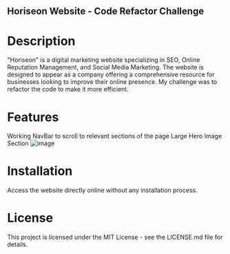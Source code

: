 ## Horiseon Website - Code Refactor Challenge

# Description
"Horiseon" is a digital marketing website specializing in SEO, Online Reputation Management, and Social Media Marketing. The website is designed to appear as a company offering a comprehensive resource for businesses looking to improve their online presence. My challenge was to refactor the code to make it more efficient.

# Features
Working NavBar to scroll to relevant sections of the page
Large Hero Image Section
![image](https://github.com/quantamjazz/horiseon-code-refactor/assets/148623614/ee16734a-911f-4b64-8012-66524d842cdd)



# Installation
Access the website directly online without any installation process.

# License
This project is licensed under the MIT License - see the LICENSE.md file for details.
